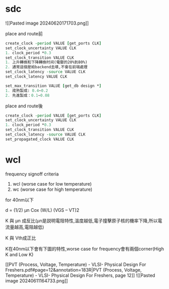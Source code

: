 # sdc

![[Pasted image 20240620171703.png]]

place and route前
``` TCL
create_clock -period VALUE [get_ports CLK]
set_clock_uncertainty VALUE CLK
1. clock_period *0.3
set_clock_transition VALUE CLK
1. 上升轉換和下降轉換时间(電壓的20%到80%)
2. 通常這個是給backend去填,不會在前端處理
set_clock_latency -source VALUE CLK
set_clock_latency VALUE CLK

set_max_transition VALUE [get_db design *]
1. 成熟製成: 0.4~0.2
2. 先進製成：0.1~0.08
```

place and route後
``` TCL
create_clock -period VALUE [get_ports CLK]
set_clock_uncertainty VALUE CLK
1. clock_period *0.3
set_clock_transition VALUE CLK 
set_clock_latency -source VALUE CLK
set_propagated_clock VALUE CLK
```


# wcl

frequency signoff criteria
1. wcl (worse case for low temperature)
2. wc (worse case for high temperature)


for 40nm以下

d = (1/2) μn Cox (W/L) (VGS – VT)2

K 與 μn 成反比(μn是説明電阻特性,溫度越低,電子撞擊原子核的機率下降,所以電流量越高,電阻越低)

K 與 Vth成正比

K在40nm以下會有下圖的特性,worse case for frequency會有兩個corner(High K and Low K)

[[PVT (Process, Voltage, Temperature) - VLSI- Physical Design For Freshers.pdf#page=12&annotation=183R|PVT (Process, Voltage, Temperature) - VLSI- Physical Design For Freshers, page 12]]
![[Pasted image 20240611164733.png]]
